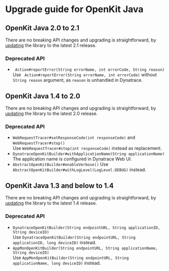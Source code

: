 # Upgrade guide for OpenKit Java

## OpenKit Java 2.0 to 2.1
There are no breaking API changes and upgrading is straightforward, by [updating][update] the library
to the latest 2.1 release.

### Deprecated API
* ` Action#reportError(String errorName, int errorCode, String reason)`
  Use ` Action#reportError(String errorName, int errorCode)` without `String reason` argument, as
  `reason` is unhandled in Dynatrace.

## OpenKit Java 1.4 to 2.0
There are no breaking API changes and upgrading is straightforward, by [updating][update] the library
to the latest 2.0 release.

### Deprecated API
* `WebRequestTracer#setResponseCode(int responseCode)` and `WebRequestTracer#stop()`  
  Use `WebRequestTracer#stop(int responseCode)` instead as replacement.
* `DynatraceOpenKitBuilder#withApplicationName(String applicationName)`  
  The application name is configured in Dynatrace Web UI.
* `AbstractOpenKitBuilder#enableVerbose()`
  Use `AbstractOpenKitBuilder#withLogLevel(LogLevel.DEBUG)` instead.

## OpenKit Java 1.3 and below to 1.4
There are no breaking API changes and upgrading is straightforward, by [updating][update] the library
to the latest 1.4 release.

### Deprecated API
* `DynatraceOpenKitBuilder(String endpointURL, String applicationID, String deviceID)`  
   Use `DynatraceOpenKitBuilder(String endpointURL, String applicationID, long deviceID)` instead.
* `AppMonOpenKitBuilder(String endpointURL, String applicationName, String deviceID)`  
   Use `AppMonOpenKitBuilder(String endpointURL, String applicationName, long deviceID)` instead.

[update]: ./installing.md#Updating-OpenKit-Java